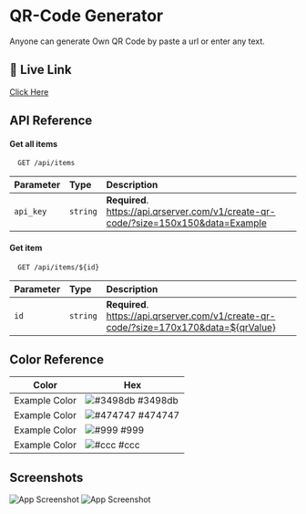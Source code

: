 
# QR-Code Generator

Anyone can generate Own QR Code by paste a url or enter any text.



## 🔗 Live Link
[Click Here](https://mostafizbappy158845.github.io/QR-Code-Generator/)
## API Reference

#### Get all items

```http
  GET /api/items
```

| Parameter | Type     | Description                |
| :-------- | :------- | :------------------------- |
| `api_key` | `string` | **Required**. https://api.qrserver.com/v1/create-qr-code/?size=150x150&data=Example  |

#### Get item

```http
  GET /api/items/${id}
```

| Parameter | Type     | Description                       |
| :-------- | :------- | :-------------------------------- |
| `id`      | `string` | **Required**. https://api.qrserver.com/v1/create-qr-code/?size=170x170&data=${qrValue} |



## Color Reference

| Color             | Hex                                                                |
| ----------------- | ------------------------------------------------------------------ |
| Example Color | ![#3498db](https://via.placeholder.com/10/3498db?text=+) #3498db |
| Example Color | ![#474747](https://via.placeholder.com/10/474747?text=+) #474747 |
| Example Color | ![#999](https://via.placeholder.com/10/999?text=+) #999 |
| Example Color | ![#ccc](https://via.placeholder.com/10/ccc?text=+) #ccc |


## Screenshots

![App Screenshot](https://i.ibb.co/qpqtWxp/QR-code-2022-09-18-011541.jpg)
![App Screenshot](https://i.ibb.co/SRVTM7S/QR-code2-2022-09-18-011541.jpg)


